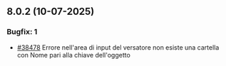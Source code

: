 ## 8.0.2 (10-07-2025)

### Bugfix: 1
- [#38478](https://parermine.regione.emilia-romagna.it/issues/38478) Errore nell'area di input del versatore non esiste una cartella con Nome pari alla chiave dell'oggetto
